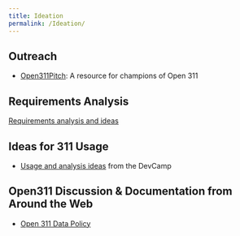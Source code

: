 ```yaml
---
title: Ideation
permalink: /Ideation/
---
```


Outreach
--------

-   [Open311Pitch](/Open311Pitch "wikilink"): A resource for champions of Open 311

Requirements Analysis
---------------------

[Requirements analysis and ideas](/Requirements_analysis "wikilink")

Ideas for 311 Usage
-------------------

-   [Usage and analysis ideas](/Usage_and_analysis_ideas "wikilink") from the DevCamp

Open311 Discussion & Documentation from Around the Web
------------------------------------------------------

-   [Open 311 Data Policy](http://wiki.sunlightlabs.com/Open_311_Data_Policy)
